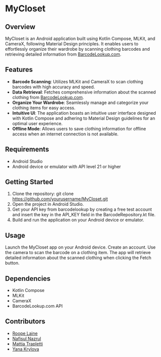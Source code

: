# MyCloset

## Overview

MyCloset is an Android application built using Kotlin Compose, MLKit, and CameraX, following Material Design principles. It enables users to effortlessly organize their wardrobe by scanning clothing barcodes and retrieving detailed information from [BarcodeLookup.com](https://www.barcodelookup.com/). 

## Features

- **Barcode Scanning**: Utilizes MLKit and CameraX to scan clothing barcodes with high accuracy and speed.
- **Data Retrieval**: Fetches comprehensive information about the scanned clothing from [BarcodeLookup.com](https://www.barcodelookup.com/).
- **Organize Your Wardrobe**: Seamlessly manage and categorize your clothing items for easy access.
- **Intuitive UI**: The application boasts an intuitive user interface designed with Kotlin Compose and adhering to Material Design guidelines for an optimal user experience.
- **Offline Mode**: Allows users to save clothing information for offline access when an internet connection is not available.

## Requirements

- Android Studio
- Android device or emulator with API level 21 or higher

## Getting Started

1. Clone the repository:
   git clone https://github.com/yourusername/MyCloset.git
2. Open the project in Android Studio.
3. Get your API key from barcodelookup by creating a free test account and insert the key in the API_KEY field in the BarcodeRepository.kt file.
4. Build and run the application on your Android device or emulator.

## Usage
Launch the MyCloset app on your Android device.
Create an account.
Use the camera to scan the barcode on a clothing item.
The app will retrieve detailed information about the scanned clothing when clicking the Fetch button.

## Dependencies
- Kotlin Compose
- MLKit
- CameraX
- BarcodeLookup.com API

## Contributors
- [Roope Laine](https://github.com/Liideli)
- [Nafisul Nazrul](https://github.com/nafitus)
- [Mattia Trapletti](https://github.com/MattiaTraple)
- [Yana Krylova](https://github.com/jankry1)
